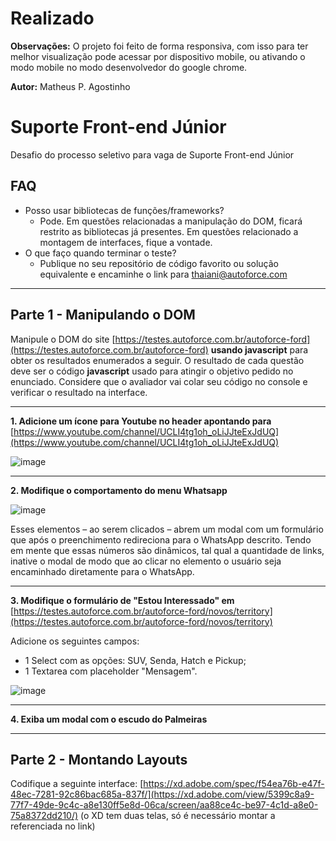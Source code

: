 # Realizado
**Observações:** O projeto foi feito de forma responsiva, com isso para ter melhor visualização pode acessar por dispositivo mobile, ou ativando o modo mobile no modo desenvolvedor do google chrome.

**Autor:** Matheus P. Agostinho

# Suporte Front-end Júnior
Desafio do processo seletivo para vaga de Suporte Front-end Júnior

## FAQ

- Posso usar bibliotecas de funções/frameworks?
    - Pode. Em questões relacionadas a manipulação do DOM, ficará restrito as bibliotecas já presentes. Em questões relacionado a montagem de interfaces, fique a vontade.
- O que faço quando terminar o teste?
    - Publique no seu repositório de código favorito ou solução equivalente e encaminhe o link para [thaiani@autoforce.com](mailto:thaiani@autoforce.com)


---


## Parte 1 - Manipulando o DOM

Manipule o DOM do site [https://testes.autoforce.com.br/autoforce-ford](https://testes.autoforce.com.br/autoforce-ford) **usando javascript** para obter os resultados enumerados a seguir. O resultado de cada questão deve ser o código **javascript** usado para atingir o objetivo pedido no enunciado.  Considere que o avaliador vai colar seu código no console e verificar o resultado na interface.


---


**1. Adicione um ícone para Youtube no header apontando para** [https://www.youtube.com/channel/UCLI4tg1oh_oLiJJteExJdUQ](https://www.youtube.com/channel/UCLI4tg1oh_oLiJJteExJdUQ)

![image](https://user-images.githubusercontent.com/20229434/111014521-c6d88d80-8382-11eb-896b-fce93d0f6f3e.png)


---


**2. Modifique o comportamento do menu Whatsapp**

![image](https://user-images.githubusercontent.com/20229434/111014544-e2439880-8382-11eb-860b-f4b5a87be37f.png)

Esses elementos – ao serem clicados – abrem um modal com um formulário que após o preenchimento redireciona para o WhatsApp descrito. Tendo em mente que essas números são dinâmicos, tal qual a quantidade de links, inative o modal de modo que ao clicar no elemento o usuário seja encaminhado diretamente para o WhatsApp.


---


**3. Modifique o formulário de "Estou Interessado" em** [https://testes.autoforce.com.br/autoforce-ford/novos/territory](https://testes.autoforce.com.br/autoforce-ford/novos/territory)

Adicione os seguintes campos:

- 1 Select com as opções: SUV,  Senda, Hatch e Pickup;
- 1 Textarea com placeholder "Mensagem".

![image](https://user-images.githubusercontent.com/20229434/111014556-f12a4b00-8382-11eb-8a4c-1ce299cfbc8f.png)


---


**4. Exiba um modal com o escudo do Palmeiras** 


---


## Parte 2 - Montando Layouts

Codifique a seguinte interface: [https://xd.adobe.com/spec/f54ea76b-e47f-48ec-7281-92c86bac685a-837f/](https://xd.adobe.com/view/5399c8a9-77f7-49de-9c4c-a8e130ff5e8d-06ca/screen/aa88ce4c-be97-4c1d-a8e0-75a8372dd210/)  (o XD tem duas telas, só é necessário montar a referenciada no link)
